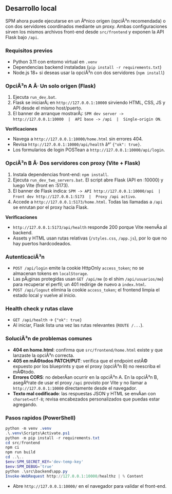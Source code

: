 ## Desarrollo local

SPM ahora puede ejecutarse en un Ãºnico origen (opciÃ³n recomendada) o con dos servidores coordinados mediante un proxy. Ambas configuraciones sirven los mismos archivos front-end desde `src/frontend` y exponen la API Flask bajo `/api`.

### Requisitos previos
- Python 3.11 con entorno virtual en `.venv`
- Dependencias backend instaladas (`pip install -r requirements.txt`)
- Node.js 18+ si deseas usar la opciÃ³n con dos servidores (`npm install`)

### OpciÃ³n A Â· Un solo origen (Flask)
1. Ejecuta `run_dev.bat`.
2. Flask se iniciarÃ¡ en `http://127.0.0.1:10000` sirviendo HTML, CSS, JS y API desde el mismo host/puerto.
3. El banner de arranque mostrarÃ¡: `SPM dev server -> http://127.0.0.1:10000  |  API base -> /api  |  Single-origin ON`.

**Verificaciones**
- Navega a `http://127.0.0.1:10000/home.html` sin errores 404.
- Revisa `http://127.0.0.1:10000/api/health` â†’ `{"ok": true}`.
- Los formularios de login POSTean a `http://127.0.0.1:10000/api/login`.

### OpciÃ³n B Â· Dos servidores con proxy (Vite + Flask)
1. Instala dependencias front-end: `npm install`.
2. Ejecuta `run_dev_two_servers.bat`. El script abre Flask (API en :10000) y luego Vite (front en :5173).
3. El banner de Flask indica: `SPM -> API http://127.0.0.1:10000/api  |  Front dev http://127.0.0.1:5173  |  Proxy /api activo`.
4. Accede a `http://127.0.0.1:5173/home.html`. Todas las llamadas a `/api` se enrutan por el proxy hacia Flask.

**Verificaciones**
- `http://127.0.0.1:5173/api/health` responde 200 porque Vite reenvÃ­a al backend.
- Assets y HTML usan rutas relativas (`/styles.css`, `/app.js`), por lo que no hay puertos hardcodeados.

### AutenticaciÃ³n
- `POST /api/login` emite la cookie HttpOnly `access_token`; no se almacenan tokens en `localStorage`.
- Las pÃ¡ginas protegidas usan `GET /api/me` (o el shim `/api/usuarios/me`) para recuperar el perfil; un 401 redirige de nuevo a `index.html`.
- `POST /api/logout` elimina la cookie `access_token`; el frontend limpia el estado local y vuelve al inicio.

### Health check y rutas clave
- `GET /api/health` -> `{"ok": true}`
- Al iniciar, Flask lista una vez las rutas relevantes (`ROUTE /...`).

### SoluciÃ³n de problemas comunes
- **404 en home.html**: confirma que `src/frontend/home.html` existe y que lanzaste la opciÃ³n correcta.
- **405 en mÃ©todos PATCH/PUT**: verifica que el endpoint estÃ© expuesto por los blueprints y que el proxy (opciÃ³n B) no reescriba el mÃ©todo.
- **Errores CORS**: no deberÃ­an ocurrir en la opciÃ³n A. En la opciÃ³n B, asegÃºrate de usar el proxy `/api` provisto por Vite y no llamar a `http://127.0.0.1:10000` directamente desde el navegador.
- **Texto mal codificado**: las respuestas JSON y HTML se envÃ­an con `charset=utf-8`; revisa encabezados personalizados que puedas estar agregando.

### Pasos rapidos (PowerShell)

```powershell
python -m venv .venv
.\.venv\Scripts\Activate.ps1
python -m pip install -r requirements.txt
cd src/frontend
npm ci
npm run build
cd ..\..
$env:SPM_SECRET_KEY='dev-temp-key'
$env:SPM_DEBUG='true'
python .\src\backend\app.py
Invoke-WebRequest http://127.0.0.1:10000/healthz | % Content
```

- Abre `http://127.0.0.1:10000/` en el navegador para validar el front-end.